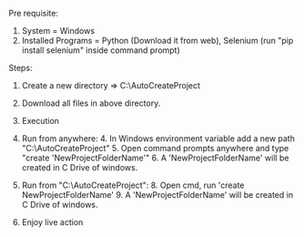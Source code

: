 Pre requisite:
1. System = Windows
2. Installed Programs = Python (Download it from web), Selenium (run "pip install selenium" inside command prompt)


Steps:
1. Create a new directory => C:\AutoCreateProject
2. Download all files in above directory.
3. Execution

3. Run from anywhere: 
    4. In Windows environment variable add a new path "C:\AutoCreateProject"
    5. Open command prompts anywhere and type "create 'NewProjectFolderName'"
    6. A 'NewProjectFolderName' will be created in C Drive of windows.

7. Run from "C:\AutoCreateProject":
    8. Open cmd, run 'create NewProjectFolderName'
    9. A 'NewProjectFolderName' will be created in C Drive of windows.

10. Enjoy live action